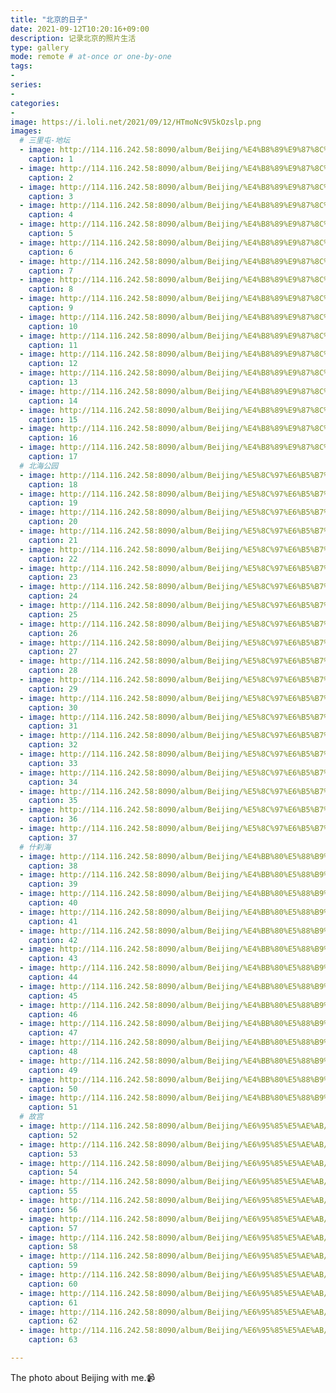 ```yaml
---
title: "北京的日子"
date: 2021-09-12T10:20:16+09:00
description: 记录北京的照片生活
type: gallery
mode: remote # at-once or one-by-one
tags:
-
series:
-
categories:
-
image: https://i.loli.net/2021/09/12/HTmoNc9V5kOzslp.png
images:
  # 三里屯-地坛
  - image: http://114.116.242.58:8090/album/Beijing/%E4%B8%89%E9%87%8C%E5%B1%AF%20%E5%9C%B0%E5%9D%9B/IMG_20210717_134252.jpg
    caption: 1
  - image: http://114.116.242.58:8090/album/Beijing/%E4%B8%89%E9%87%8C%E5%B1%AF%20%E5%9C%B0%E5%9D%9B/IMG_20210717_140755.jpg
    caption: 2
  - image: http://114.116.242.58:8090/album/Beijing/%E4%B8%89%E9%87%8C%E5%B1%AF%20%E5%9C%B0%E5%9D%9B/IMG_20210717_144018.jpg
    caption: 3
  - image: http://114.116.242.58:8090/album/Beijing/%E4%B8%89%E9%87%8C%E5%B1%AF%20%E5%9C%B0%E5%9D%9B/IMG_20210717_144039.jpg
    caption: 4
  - image: http://114.116.242.58:8090/album/Beijing/%E4%B8%89%E9%87%8C%E5%B1%AF%20%E5%9C%B0%E5%9D%9B/IMG_20210717_145205.jpg
    caption: 5
  - image: http://114.116.242.58:8090/album/Beijing/%E4%B8%89%E9%87%8C%E5%B1%AF%20%E5%9C%B0%E5%9D%9B/IMG_20210717_150039.jpg
    caption: 6
  - image: http://114.116.242.58:8090/album/Beijing/%E4%B8%89%E9%87%8C%E5%B1%AF%20%E5%9C%B0%E5%9D%9B/IMG_20210717_150226.jpg
    caption: 7
  - image: http://114.116.242.58:8090/album/Beijing/%E4%B8%89%E9%87%8C%E5%B1%AF%20%E5%9C%B0%E5%9D%9B/IMG_20210717_150230.jpg
    caption: 8
  - image: http://114.116.242.58:8090/album/Beijing/%E4%B8%89%E9%87%8C%E5%B1%AF%20%E5%9C%B0%E5%9D%9B/IMG_20210717_152521.jpg
    caption: 9
  - image: http://114.116.242.58:8090/album/Beijing/%E4%B8%89%E9%87%8C%E5%B1%AF%20%E5%9C%B0%E5%9D%9B/IMG_20210717_153401.jpg
    caption: 10
  - image: http://114.116.242.58:8090/album/Beijing/%E4%B8%89%E9%87%8C%E5%B1%AF%20%E5%9C%B0%E5%9D%9B/IMG_20210717_160119.jpg
    caption: 11
  - image: http://114.116.242.58:8090/album/Beijing/%E4%B8%89%E9%87%8C%E5%B1%AF%20%E5%9C%B0%E5%9D%9B/IMG_20210717_160802.jpg
    caption: 12
  - image: http://114.116.242.58:8090/album/Beijing/%E4%B8%89%E9%87%8C%E5%B1%AF%20%E5%9C%B0%E5%9D%9B/IMG_20210717_161528.jpg
    caption: 13
  - image: http://114.116.242.58:8090/album/Beijing/%E4%B8%89%E9%87%8C%E5%B1%AF%20%E5%9C%B0%E5%9D%9B/IMG_20210717_161638.jpg
    caption: 14
  - image: http://114.116.242.58:8090/album/Beijing/%E4%B8%89%E9%87%8C%E5%B1%AF%20%E5%9C%B0%E5%9D%9B/IMG_20210717_161651.jpg
    caption: 15
  - image: http://114.116.242.58:8090/album/Beijing/%E4%B8%89%E9%87%8C%E5%B1%AF%20%E5%9C%B0%E5%9D%9B/IMG_20210717_162202.jpg
    caption: 16
  - image: http://114.116.242.58:8090/album/Beijing/%E4%B8%89%E9%87%8C%E5%B1%AF%20%E5%9C%B0%E5%9D%9B/IMG_20210717_171737.jpg
    caption: 17
  # 北海公园
  - image: http://114.116.242.58:8090/album/Beijing/%E5%8C%97%E6%B5%B7%E5%85%AC%E5%9B%AD/IMG_20210717_171737.jpg
    caption: 18
  - image: http://114.116.242.58:8090/album/Beijing/%E5%8C%97%E6%B5%B7%E5%85%AC%E5%9B%AD/IMG_20210724_151246.jpg
    caption: 19
  - image: http://114.116.242.58:8090/album/Beijing/%E5%8C%97%E6%B5%B7%E5%85%AC%E5%9B%AD/IMG_20210724_151258.jpg
    caption: 20
  - image: http://114.116.242.58:8090/album/Beijing/%E5%8C%97%E6%B5%B7%E5%85%AC%E5%9B%AD/IMG_20210724_151658.jpg
    caption: 21
  - image: http://114.116.242.58:8090/album/Beijing/%E5%8C%97%E6%B5%B7%E5%85%AC%E5%9B%AD/IMG_20210724_151931.jpg
    caption: 22
  - image: http://114.116.242.58:8090/album/Beijing/%E5%8C%97%E6%B5%B7%E5%85%AC%E5%9B%AD/IMG_20210724_152054.jpg
    caption: 23
  - image: http://114.116.242.58:8090/album/Beijing/%E5%8C%97%E6%B5%B7%E5%85%AC%E5%9B%AD/IMG_20210724_152359.jpg
    caption: 24
  - image: http://114.116.242.58:8090/album/Beijing/%E5%8C%97%E6%B5%B7%E5%85%AC%E5%9B%AD/IMG_20210724_152414.jpg
    caption: 25
  - image: http://114.116.242.58:8090/album/Beijing/%E5%8C%97%E6%B5%B7%E5%85%AC%E5%9B%AD/IMG_20210724_152709.jpg
    caption: 26
  - image: http://114.116.242.58:8090/album/Beijing/%E5%8C%97%E6%B5%B7%E5%85%AC%E5%9B%AD/IMG_20210724_154155.jpg
    caption: 27
  - image: http://114.116.242.58:8090/album/Beijing/%E5%8C%97%E6%B5%B7%E5%85%AC%E5%9B%AD/IMG_20210724_154159.jpg
    caption: 28
  - image: http://114.116.242.58:8090/album/Beijing/%E5%8C%97%E6%B5%B7%E5%85%AC%E5%9B%AD/IMG_20210724_154225.jpg
    caption: 29
  - image: http://114.116.242.58:8090/album/Beijing/%E5%8C%97%E6%B5%B7%E5%85%AC%E5%9B%AD/IMG_20210724_160541.jpg
    caption: 30
  - image: http://114.116.242.58:8090/album/Beijing/%E5%8C%97%E6%B5%B7%E5%85%AC%E5%9B%AD/IMG_20210724_161149.jpg
    caption: 31
  - image: http://114.116.242.58:8090/album/Beijing/%E5%8C%97%E6%B5%B7%E5%85%AC%E5%9B%AD/IMG_20210724_161309.jpg
    caption: 32
  - image: http://114.116.242.58:8090/album/Beijing/%E5%8C%97%E6%B5%B7%E5%85%AC%E5%9B%AD/IMG_20210724_161325.jpg
    caption: 33
  - image: http://114.116.242.58:8090/album/Beijing/%E5%8C%97%E6%B5%B7%E5%85%AC%E5%9B%AD/IMG_20210724_163948.jpg
    caption: 34
  - image: http://114.116.242.58:8090/album/Beijing/%E5%8C%97%E6%B5%B7%E5%85%AC%E5%9B%AD/IMG_20210724_164024.jpg
    caption: 35
  - image: http://114.116.242.58:8090/album/Beijing/%E5%8C%97%E6%B5%B7%E5%85%AC%E5%9B%AD/IMG_20210724_164029.jpg
    caption: 36
  - image: http://114.116.242.58:8090/album/Beijing/%E5%8C%97%E6%B5%B7%E5%85%AC%E5%9B%AD/IMG_20210724_164528.jpg
    caption: 37
  # 什刹海
  - image: http://114.116.242.58:8090/album/Beijing/%E4%BB%80%E5%88%B9%E6%B5%B7/IMG_20210724_181115.jpg
    caption: 38
  - image: http://114.116.242.58:8090/album/Beijing/%E4%BB%80%E5%88%B9%E6%B5%B7/IMG_20210724_181357.jpg
    caption: 39
  - image: http://114.116.242.58:8090/album/Beijing/%E4%BB%80%E5%88%B9%E6%B5%B7/IMG_20210724_183038.jpg
    caption: 40
  - image: http://114.116.242.58:8090/album/Beijing/%E4%BB%80%E5%88%B9%E6%B5%B7/IMG_20210724_184036.jpg
    caption: 41
  - image: http://114.116.242.58:8090/album/Beijing/%E4%BB%80%E5%88%B9%E6%B5%B7/IMG_20210724_184039.jpg
    caption: 42
  - image: http://114.116.242.58:8090/album/Beijing/%E4%BB%80%E5%88%B9%E6%B5%B7/IMG_20210724_184044.jpg
    caption: 43
  - image: http://114.116.242.58:8090/album/Beijing/%E4%BB%80%E5%88%B9%E6%B5%B7/IMG_20210724_184813.jpg
    caption: 44
  - image: http://114.116.242.58:8090/album/Beijing/%E4%BB%80%E5%88%B9%E6%B5%B7/IMG_20210724_184816.jpg
    caption: 45
  - image: http://114.116.242.58:8090/album/Beijing/%E4%BB%80%E5%88%B9%E6%B5%B7/IMG_20210724_184825.jpg
    caption: 46
  - image: http://114.116.242.58:8090/album/Beijing/%E4%BB%80%E5%88%B9%E6%B5%B7/IMG_20210724_184827.jpg
    caption: 47
  - image: http://114.116.242.58:8090/album/Beijing/%E4%BB%80%E5%88%B9%E6%B5%B7/IMG_20210724_184833.jpg
    caption: 48
  - image: http://114.116.242.58:8090/album/Beijing/%E4%BB%80%E5%88%B9%E6%B5%B7/IMG_20210724_185448.jpg
    caption: 49
  - image: http://114.116.242.58:8090/album/Beijing/%E4%BB%80%E5%88%B9%E6%B5%B7/IMG_20210724_190325.jpg
    caption: 50
  - image: http://114.116.242.58:8090/album/Beijing/%E4%BB%80%E5%88%B9%E6%B5%B7/IMG_20210724_190418.jpg
    caption: 51
  # 故宫
  - image: http://114.116.242.58:8090/album/Beijing/%E6%95%85%E5%AE%AB/IMG_20210912_113802.jpg
    caption: 52
  - image: http://114.116.242.58:8090/album/Beijing/%E6%95%85%E5%AE%AB/IMG_20210912_114914.jpg
    caption: 53
  - image: http://114.116.242.58:8090/album/Beijing/%E6%95%85%E5%AE%AB/IMG_20210912_120615.jpg
    caption: 54
  - image: http://114.116.242.58:8090/album/Beijing/%E6%95%85%E5%AE%AB/IMG_20210912_121616.jpg
    caption: 55
  - image: http://114.116.242.58:8090/album/Beijing/%E6%95%85%E5%AE%AB/IMG_20210912_123309.jpg
    caption: 56
  - image: http://114.116.242.58:8090/album/Beijing/%E6%95%85%E5%AE%AB/IMG_20210912_123351.jpg
    caption: 57
  - image: http://114.116.242.58:8090/album/Beijing/%E6%95%85%E5%AE%AB/IMG_20210912_123358_1.jpg
    caption: 58
  - image: http://114.116.242.58:8090/album/Beijing/%E6%95%85%E5%AE%AB/IMG_20210912_132952.jpg
    caption: 59
  - image: http://114.116.242.58:8090/album/Beijing/%E6%95%85%E5%AE%AB/IMG_20210912_140401.jpg
    caption: 60
  - image: http://114.116.242.58:8090/album/Beijing/%E6%95%85%E5%AE%AB/IMG_20210912_142341.jpg
    caption: 61
  - image: http://114.116.242.58:8090/album/Beijing/%E6%95%85%E5%AE%AB/mmexport1631443731358.jpg
    caption: 62
  - image: http://114.116.242.58:8090/album/Beijing/%E6%95%85%E5%AE%AB/mmexport1631458432712.jpg
    caption: 63

---
```




The photo about Beijing with me.:video_camera:

